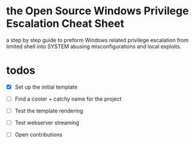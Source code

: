 # the Open Source Windows Privilege Escalation Cheat Sheet 
a step by step guide to preform Windows related privilege escalation from limited shell into SYSTEM abusing misconfigurations and local exploits.

# todos
- [x] Set up the initial  template
- [ ] Find a cooler + catchy name for the project
- [ ] Test the template rendering
- [ ] Test webserver streaming
- [ ] Open contributions


